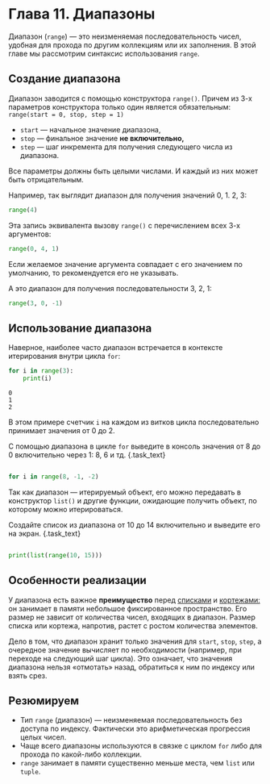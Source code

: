 # Глава 11. Диапазоны

Диапазон (`range`) — это неизменяемая последовательность чисел, удобная для прохода по другим коллекциям или их заполнения. В этой главе мы рассмотрим синтаксис использования `range`.

## Создание диапазона
Диапазон заводится с помощью конструктора `range()`. Причем из 3-х параметров конструктора только один является обязательным: 
`range(start = 0, stop, step = 1)`
- `start` — начальное значение диапазона, 
- `stop` — финальное значение **не включительно,**
- `step` — шаг инкремента для получения следующего числа из диапазона.

Все параметры должны быть целыми числами. И каждый из них может быть отрицательным.

Например, так выглядит диапазон для получения значений 0, 1. 2, 3:
```python
range(4)
```

Эта запись эквивалента вызову `range()` с перечислением всех 3-х аргументов:
```python
range(0, 4, 1)
```

Если желаемое значение аргумента совпадает с его значением по умолчанию, то рекомендуется его не указывать.

А это диапазон для получения последовательности 3, 2, 1:
```python
range(3, 0, -1)
```

## Использование диапазона
Наверное, наиболее часто диапазон встречается в контексте итерирования внутри цикла `for`:
```python
for i in range(3):
    print(i)
```
```
0
1
2
```

В этом примере счетчик `i` на каждом из витков цикла последовательно принимает значения от 0 до 2.

С помощью диапазона в цикле `for` выведите в консоль значения от 8 до 0 включительно через 1: 8, 6 и тд. {.task_text}
```python {.task_source #python_chapter_0110_task_0010}
```
```python {.task_hint}
for i in range(8, -1, -2)
```

Так как диапазон — итерируемый объект, его можно передавать в конструктор `list()` и другие функции, ожидающие получить объект, по которому можно итерироваться.

Создайте список из диапазона от 10 до 14 включительно и выведите его на экран. {.task_text}
```python {.task_source #python_chapter_0110_task_0020}
```
```python {.task_hint}
print(list(range(10, 15)))
```

## Особенности реализации
У диапазона есть важное **преимущество** перед [списками](/courses/python/chapters/python_chapter_0090/) и [кортежами:](/courses/python/chapters/python_chapter_0100/) он занимает в памяти небольшое фиксированное пространство. Его размер не зависит от количества чисел, входящих в диапазон. Размер списка или кортежа, напротив, растет с ростом количества элементов. 

Дело в том, что диапазон хранит только значения для `start`, `stop`, `step`, а очередное значение вычисляет по необходимости (например, при переходе на следующий шаг цикла). Это означает, что значения диапазона нельзя «отмотать» назад, обратиться к ним по индексу или взять срез.

## Резюмируем
- Тип `range` (диапазон) — неизменяемая последовательность без доступа по индексу. Фактически это арифметическая прогрессия целых чисел.
- Чаще всего диапазоны используются в связке с циклом `for` либо для прохода по какой-либо коллекции.
- `range` занимает в памяти существенно меньше места, чем `list` или `tuple`.
